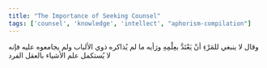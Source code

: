 ```yaml
---
title: "The Importance of Seeking Counsel"
tags: ['counsel', 'knowledge', 'intellect', "aphorism-compilation"]
---
```


 وقال لا ينبغي للمَرْءِ أنْ يَعْتَدَّ بعِلْمِهِ ورَأيه ما لم يُذاكره ذوي الألباب ولم يجامعوه عليه فإنه لا يُستكمل علم الأشياء بالعقل الفرد
